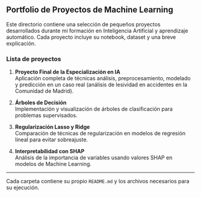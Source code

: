 ## Portfolio de Proyectos de Machine Learning

Este directorio contiene una selección de pequeños proyectos desarrollados durante mi formación en Inteligencia Artificial y aprendizaje automático. Cada proyecto incluye su notebook, dataset y una breve explicación.

### Lista de proyectos

1. **Proyecto Final de la Especialización en IA**  
   Aplicación completa de técnicas análisis, preprocesamiento, modelado y predicción en un caso real (análisis de lesividad en accidentes en la Comunidad de Madrid).

2. **Árboles de Decisión**  
   Implementación y visualización de árboles de clasificación para problemas supervisados.

3. **Regularización Lasso y Ridge**  
   Comparación de técnicas de regularización en modelos de regresión lineal para evitar sobreajuste.

4. **Interpretabilidad con SHAP**  
   Análisis de la importancia de variables usando valores SHAP en modelos de Machine Learning.

---

Cada carpeta contiene su propio `README.md` y los archivos necesarios para su ejecución.
